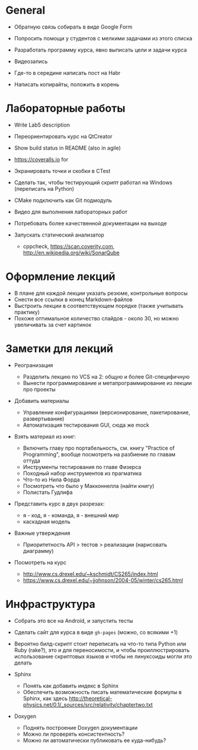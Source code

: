 # General
  - Обратную связь собирать в виде Google Form
  - Попросить помощи у студентов с мелкими задачами из этого списка
  - Разработать программу курса, явно выписать цели и задачи курса

  - Видеозапись
  - Где-то в середине написать пост на Habr
  - Написать копирайты, положить в корень

# Лабораторные работы
  - Write Lab5 description
  - Переориентировать курс на QtCreator
  - Show build status in README (also in agile)
  - <https://coveralls.io> for
  - Экранировать точки и скобки в CTest
  - Сделать так, чтобы тестирующий скрипт работал на Windows (переписать на Python)
  
  - CMake подключить как Git подмодуль
  - Видео для выполнения лабораторных работ
  - Потребовать более качественной документации на выходе
  - Запускать статический анализатор
    - cppcheck, <https://scan.coverity.com>, <http://en.wikipedia.org/wiki/SonarQube>

# Оформление лекций
  - В плане для каждой лекции указать резюме, контрольные вопросы
  - Снести все ссылки в конец Markdown-файлов
  - Выстроить лекции в соответствующем порядке (также учитывать практику)
  - Похоже оптимальное количество слайдов - около 30, но можно увеличивать за
    счет картинок

# Заметки для лекций

  - Реогранизация
    - Разделить лекцию по VCS на 2: общую и более Git-специфичную
    - Вынести программирование и метапрограммирование из лекции про проекты

  - Добавить материалы
    - Управление конфигурациями (версионирование, пакетирование, развертывание)
    - Автоматизация тестирования GUI, сюда же mock

  - Взять материал из книг:
    - Включить главу про портабельность, см. книгу "Practice of Programming",
      вообще посмотреть на разбиение по главам оттуда
    - Инструменты тестирования по главе Физерса
    - Походный набор инструментов из прагматика
    - Что-то из Нила Форда
    - Посмотреть что было у Макконнелла (найти книгу)
    - Полистать Гудлифа

  - Представить курс в двух разрезах:
    - я - код, я - команда, я - внешний мир
    - каскадная модель
  - Важные утверждения
    - Приоритетность API > тестов > реализации (нарисовать диаграмму)

  - Посмотреть на курс
    - <http://www.cs.drexel.edu/~kschmidt/CS265/index.html>
    - <https://www.cs.drexel.edu/~jjohnson/2004-05/winter/cs265.html>

# Инфраструктура
  - Собрать это все на Android, и запустить тесты
  - Сделать сайт для курса в виде `gh-pages` (можно, со всякими +1)
  - Вероятно билд-скрипт стоит переписать на что-то типа Python или Ruby
    (rake?), это и для переносимости, и чтобы проиллюстрировать использование
    скриптовых языков и чтобы не линуксоиды могли это делать

  - Sphinx
    - Понять как добавить индекс в Sphinx
    - Обеспечить возможность писать математические формулы в Sphinx, как здесь
      <http://theoretical-physics.net/0.1/_sources/src/relativity/chaptertwo.txt>
  - Doxygen
    - Поднять построение Doxygen документации
    - Можно ли проверять консистентность?
    - Можно ли автоматически публиковать ее куда-нибудь?
